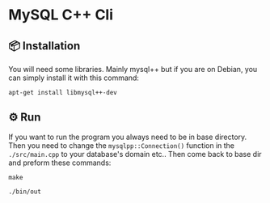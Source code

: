 # MySQL C++ Cli

## 📦 Installation
You will need some libraries. Mainly mysql++ but if you are on Debian, you can simply install it with this command:

```
apt-get install libmysql++-dev
```

## ⚙️ Run

If you want to run the program you always need to be in base directory. Then you need to change the `mysqlpp::Connection()` function in the `./src/main.cpp` to your database's domain etc.. Then come back to base dir and preform these commands:

```
make
```
```
./bin/out
```



